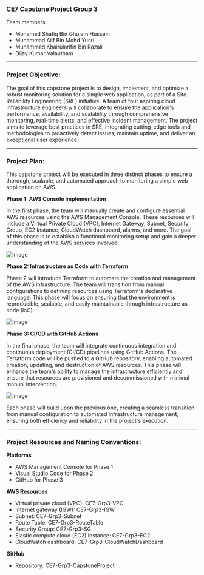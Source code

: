 ### CE7 Capstone Project Group 3

Team members

- Mohamed Shafiq Bin Ghulam Hussein
- Muhammad Alif Bin Mohd Yusri
- Muhammad Khairularifin Bin Razali
- Dijay Kumar Valautham

------------

### Project Objective:

The goal of this capstone project is to design, implement, and optimize a robust monitoring solution for a simple web application, as part of a Site Reliability Engineering (SRE) initiative. A team of four aspiring cloud infrastructure engineers will collaborate to ensure the application's performance, availability, and scalability through comprehensive monitoring, real-time alerts, and effective incident management. The project aims to leverage best practices in SRE, integrating cutting-edge tools and methodologies to proactively detect issues, maintain uptime, and deliver an exceptional user experience.

------------

### Project Plan:

This capstone project will be executed in three distinct phases to ensure a thorough, scalable, and automated approach to monitoring a simple web application on AWS.

**Phase 1: AWS Console Implementation**

In the first phase, the team will manually create and configure essential AWS resources using the AWS Management Console. These resources will include a Virtual Private Cloud (VPC), Internet Gateway, Subnet, Security Group, EC2 Instance, CloudWatch dashboard, alarms, and more. The goal of this phase is to establish a functional monitoring setup and gain a deeper understanding of the AWS services involved.

![image](https://github.com/user-attachments/assets/4374b7df-daaf-4107-9a67-e946e66d141e)

**Phase 2: Infrastructure as Code with Terraform**

Phase 2 will introduce Terraform to automate the creation and management of the AWS infrastructure. The team will transition from manual configurations to defining resources using Terraform's declarative language. This phase will focus on ensuring that the environment is reproducible, scalable, and easily maintainable through infrastructure as code (IaC).

![image](https://github.com/user-attachments/assets/ef9370ac-bd75-4489-959b-25ec5c13f4d4)

**Phase 3: CI/CD with GitHub Actions**

In the final phase, the team will integrate continuous integration and continuous deployment (CI/CD) pipelines using GitHub Actions. The Terraform code will be pushed to a GitHub repository, enabling automated creation, updating, and destruction of AWS resources. This phase will enhance the team's ability to manage the infrastructure efficiently and ensure that resources are provisioned and decommissioned with minimal manual intervention.

![image](https://github.com/user-attachments/assets/4249283c-a931-42f1-ad81-e9a8e6e2334f)

Each phase will build upon the previous one, creating a seamless transition from manual configuration to automated infrastructure management, ensuring both efficiency and reliability in the project's execution.

------------

### Project Resources and Naming Conventions:

**Platforms**
- AWS Management Console for Phase 1
- Visual Studio Code for Phase 2
- GitHub for Phase 3

**AWS Resources**
- Virtual private cloud (VPC): CE7-Grp3-VPC
- Internet gateway (IGW): CE7-Grp3-IGW
- Subnet: CE7-Grp3-Subnet
- Route Table: CE7-Grp3-RouteTable
- Security Group: CE7-Grp3-SG
- Elastic compute cloud (EC2) Instance: CE7-Grp3-EC2
- CloudWatch dashboard: CE7-Grp3-CloudWatchDashboard

**GitHub**
- Repository: CE7-Grp3-CapstoneProject
